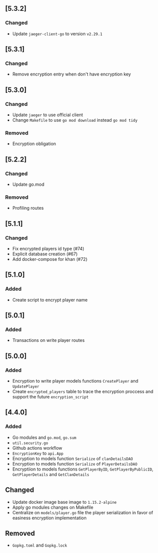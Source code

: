 ## [5.3.2]
### Changed
- Update `jaeger-client-go` to version `v2.29.1`

## [5.3.1]
### Changed
- Remove encryption entry when don't have encryption key

## [5.3.0]
### Changed
- Update `jaeger` to use official client
- Change `Makefile` to use `go mod download` instead `go mod tidy`

### Removed
- Encryption obligation

## [5.2.2]
### Changed
- Update go.mod

### Removed
- Profiling routes

## [5.1.1]
### Changed
- Fix encrypted players id type (#74) 
- Explicit database creation (#67)
- Add docker-compose for khan (#72)

## [5.1.0]
### Added
- Create script to encrypt player name

## [5.0.1]
### Added
- Transactions on write player routes

## [5.0.0]
### Added
- Encryption to write player models functions `CreatePlayer` and `UpdatePlayer`
- Create `encrypted_players` table to trace the encryption proccess and support the future `encryption_script`

## [4.4.0]
### Added
- Go modules and `go.mod`, `go.sum`
- `util.security.go`
- Github actions workflow
- `EncryptionKey` to `api.App`
- Encryption to models function `Serialize` of `clanDetailsDAO`
- Encryption to models function `Serialize` of `PlayerDetailsDAO`
- Encryptiion to models functions `GetPlayerByID`, `GetPlayerByPublicID`, `GetPlayerDetails` and `GetClanDetails`

## Changed
- Update docker image base image to `1.15.2-alpine`
- Apply go modules changes on Makefile
- Centralize on `models/player.go` file the player serialization in favor of easiness encryption implementation

## Removed
- `Gopkg.toml` and `Gopkg.lock`



